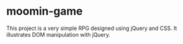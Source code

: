 # moomin-game

This project is a very simple RPG designed using jQuery and CSS. It illustrates DOM manipulation with jQuery. 
